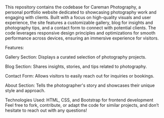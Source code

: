 This repository contains the codebase for Careman Photography, a personal portfolio website dedicated to showcasing photography work and engaging with clients. Built with a focus on high-quality visuals and user experience, the site features a customizable gallery, blog for insights and photography tips, and a contact form to connect with potential clients. The code leverages responsive design principles and optimizations for smooth performance across devices, ensuring an immersive experience for visitors.

Features:

Gallery Section: Displays a curated selection of photography projects.

Blog Section: Shares insights, stories, and tips related to photography.

Contact Form: Allows visitors to easily reach out for inquiries or bookings.

About Section: Tells the photographer's story and showcases their unique style and approach.

Technologies Used: HTML, CSS, and Bootstrap for frontend development
Feel free to fork, contribute, or adapt the code for similar projects, and don’t hesitate to reach out with any questions!
